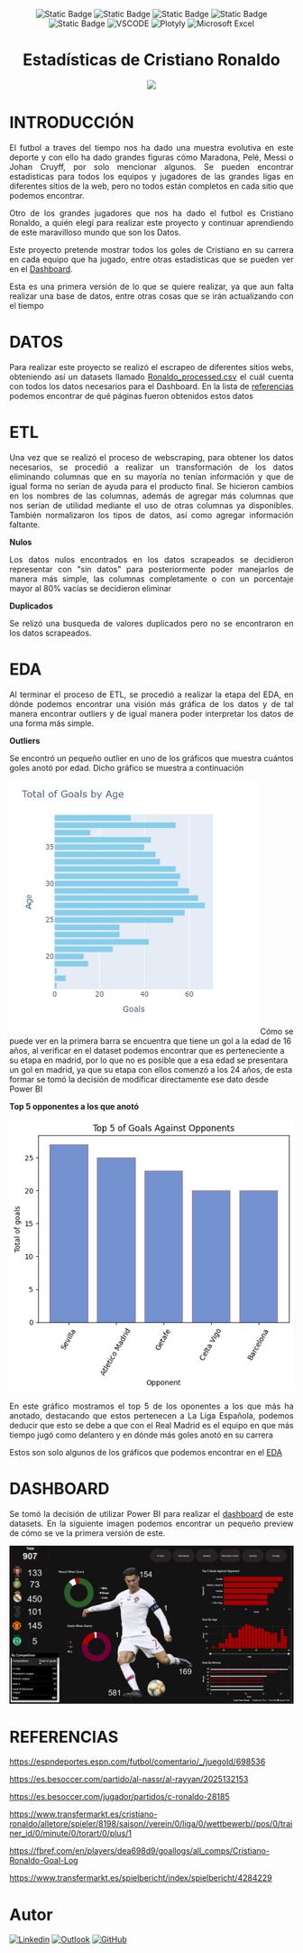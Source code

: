 <div align= 'center'>

![Static Badge](https://img.shields.io/badge/PowerBI-yellow?style=flat&logo=powerbi&logoColor=white)
![Static Badge](https://img.shields.io/badge/python-3670A0?style=flat&logo=python&logoColor=ffdd54)
![Static Badge](https://img.shields.io/badge/-Pandas-black?style=flat&logo=pandas)
![Static Badge](https://img.shields.io/badge/-Matplotlib-gray?style=flat&logo=matplotlib)
![Static Badge](https://img.shields.io/badge/-Jupyter_Notebook-black?style=flat&logo=jupyter)
![VSCODE](https://img.shields.io/badge/Visual_Studio_Code-3670a0?style=flat&logo=visual%20studio%20code&logoColor=white)
![Plotyly](https://img.shields.io/badge/Plotly-%233F4F75.svg?style=flat&logo=plotly&logoColor=white)
![Microsoft Excel](https://img.shields.io/badge/Microsoft_Excel-217346?style=flat&logo=microsoft-excel&logoColor=white)
</div>

<h1 align='center'> Estadísticas de Cristiano Ronaldo</h1>

<p align='center'><img src='img/CRISTIANORONALDOSTATS.png'></p>

<h1 align ='left'> INTRODUCCIÓN</h1>

<p align='justify'>El futbol a traves del tiempo nos ha dado una muestra evolutiva en este deporte y con ello ha dado grandes figuras cómo Maradona, Pelé, Messi o Johan Cruyff, por solo mencionar algunos. Se pueden encontrar estadísticas para todos los equipos y jugadores de las grandes ligas en diferentes sitios de la web, pero no todos están completos en cada sitio que podemos encontrar.

<p align='justify'>Otro de los grandes jugadores que nos ha dado el futbol es Cristiano Ronaldo, a quién elegí para realizar este proyecto y continuar aprendiendo de este maravilloso mundo que son los Datos.

<p align='justify'>Este proyecto pretende mostrar todos los goles de Cristiano en su carrera en cada equipo que ha jugado, entre otras estadísticas que se pueden ver en el <a href='CR7_Dashboard.pbix'>Dashboard</a>. 

<p align='justify'>Esta es una primera versión de lo que se quiere realizar, ya que aun falta realizar una base de datos, entre otras cosas que se irán actualizando con el tiempo

<h1 align='left'>DATOS</h1>

<p align='justify'>Para realizar este proyecto se realizó el escrapeo de diferentes sitios webs, obteniendo así un datasets llamado <a href='Data/Ronaldo_processed.csv'>Ronaldo_processed.csv</a> el cuál cuenta con todos los datos necesarios para el Dashboard. En la lista de <a href='ref'>referencias</a> podemos encontrar de qué páginas fueron obtenidos estos datos

<h1 align='left'>ETL</h1>

<p align='justify'> Una vez que se realizó el proceso de webscraping, para obtener los datos necesarios, se procedió a realizar un transformación de los datos eliminando columnas que en su mayoría no tenían información y que de igual forma no serían de ayuda para el producto final. Se hicieron cambios en los nombres de las columnas, además de agregar más columnas que nos serían de utilidad mediante el uso de otras columnas ya disponibles. También normalizaron los tipos de datos, así como agregar información faltante.

<p align='left'><b>Nulos</b>
<p align='justify'>Los datos nulos encontrados en los datos scrapeados se decidieron representar con "sin datos" para posteriormente poder manejarlos de manera más simple, las columnas completamente o con un porcentaje mayor al 80% vacías se decidieron eliminar

<p align='left'><b>Duplicados</b>
<p align='justify'>Se relizó una busqueda de valores duplicados pero no se encontraron en los datos scrapeados.


<h1 align = 'left'>EDA</h1>

<p align='justify'>Al terminar el proceso de ETL, se procedió a realizar la etapa del EDA, en dónde podemos encontrar una visión más gráfica de los datos y de tal manera encontrar outliers y de igual manera poder interpretar los datos de una forma más simple.

<p align='left'><b>Outliers</b>
<p align='justify'>Se encontró un pequeño outlier en uno de los gráficos que muestra cuántos goles anotó por edad. Dicho gráfico se muestra a continuación

![Goles por edad](img/graph/byage.png)
Cómo se puede ver en la primera barra se encuentra que tiene un gol a la edad de 16 años, al verificar en el dataset podemos encontrar que es perteneciente a su etapa en madrid, por lo que no es posible que a esa edad se presentara un gol en madrid, ya que su etapa con ellos comenzó a los 24 años, de esta formar se tomó la decisión de modificar directamente ese dato desde Power BI

<p align='left'><b>Top 5 opponentes a los que anotó</b>

![top5opponents](img/graph/top5opponents.png)

<p align= 'justify'>En este gráfico mostramos el top 5 de los oponentes a los que más ha anotado, destacando que estos pertenecen a La Liga Española, podemos deducir que esto se debe a que con el Real Madrid es el equipo en que más tiempo jugó como delantero y en dónde más goles anotó en su carrera

<p align= 'justify'>Estos son solo algunos de los gráficos que podemos encontrar en el <a href='ETL-EDA/EDA.ipynb'>EDA</a>

<h1 align = 'left'>DASHBOARD</h1>

<p align='justify'>Se tomó la decisión de utilizar Power BI para realizar el <a href='CR7_Dashboard.pbix'>dashboard</a> de este datasets. En la siguiente imagen podemos encontrar un pequeño preview de cómo se ve la primera versión de este.

![DashCR7](img/cr7dash.png)

<h1 align='left' id='ref'>
REFERENCIAS
</h1> 

https://espndeportes.espn.com/futbol/comentario/_/juegoId/698536

https://es.besoccer.com/partido/al-nassr/al-rayyan/2025132153

https://es.besoccer.com/jugador/partidos/c-ronaldo-28185

https://www.transfermarkt.es/cristiano-ronaldo/alletore/spieler/8198/saison//verein/0/liga/0/wettbewerb//pos/0/trainer_id/0/minute/0/torart/0/plus/1

https://fbref.com/en/players/dea698d9/goallogs/all_comps/Cristiano-Ronaldo-Goal-Log

https://www.transfermarkt.es/spielbericht/index/spielbericht/4284229

<h1 align='left'>Autor</h1>

<a href='https://www.linkedin.com/in/veronica-elizabeth-torres-fraire-a830bb234/'>![Linkedin](https://img.shields.io/badge/linkedin-%230077B5.svg?style=flat&logo=linkedin&logoColor=white)</a>
<a href='mailto:e.friare@outlook.es'>![Outlook](https://img.shields.io/badge/Microsoft_Outlook-0078D4?style=flate&logo=microsoft-outlook&logoColor=white)</a>
<a href='https://github.com/Bethcosima'>![GitHub](https://img.shields.io/badge/github-%23121011.svg?style=flat&logo=github&logoColor=white)</a>
